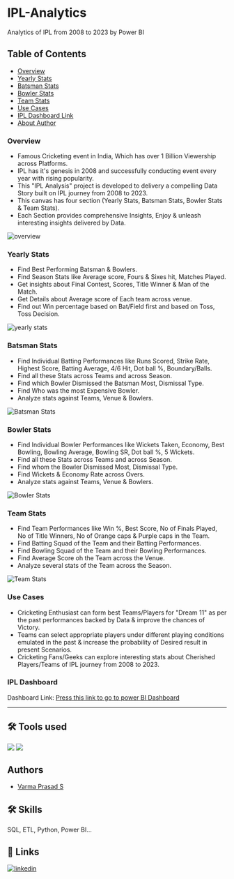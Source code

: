 # IPL-Analytics
Analytics of IPL from 2008 to 2023 by Power BI

## Table of Contents

* [Overview](#overview)
* [Yearly Stats](#yearly-stats)
* [Batsman Stats](#batsman-stats)
* [Bowler Stats](#bowler-stats)
* [Team Stats](#team-stats)
* [Use Cases](#use-cases)
* [IPL Dashboard Link](#ipl-dashboard)
* [About Author](#authors)

### Overview

* Famous Cricketing event in India, Which has over 1 Billion Viewership across Platforms.
* IPL has it's genesis in 2008 and successfully conducting event every year with rising popularity.
* This "IPL Analysis" project is developed to delivery a compelling Data Story built on IPL journey from 2008 to 2023.
* This canvas has four section (Yearly Stats, Batsman Stats, Bowler Stats & Team Stats).
* Each Section provides comprehensive Insights, Enjoy & unleash interesting insights delivered by Data.

![overview](https://github.com/varma-prasad/IPL-Analytics/assets/108605375/5a3a2025-0dc9-4e8b-afc6-165760c5f14e)

### Yearly Stats

* Find Best Performing Batsman &  Bowlers.
* Find Season Stats like Average score, Fours & Sixes hit, Matches Played.
* Get insights about Final Contest, Scores, Title Winner & Man of the Match.
* Get Details about Average score of Each team across venue.
* Find out Win percentage based on Bat/Field first and based on Toss, Toss Decision.

![yearly stats](https://github.com/varma-prasad/IPL-Analytics/assets/108605375/2cef01c3-24ef-4136-bcf0-f872ae97bb46)

### Batsman Stats

* Find Individual Batting Performances like Runs Scored, Strike Rate, Highest Score, Batting Average, 4/6 Hit, Dot ball %, Boundary/Balls.
* Find all these Stats across Teams and across Season.
* Find which Bowler Dismissed the Batsman Most, Dismissal Type.
* Find Who was the most Expensive Bowler.
* Analyze stats against Teams, Venue & Bowlers.

![Batsman Stats](https://github.com/varma-prasad/IPL-Analytics/assets/108605375/dbb7939d-6a51-41e9-b7d2-a6a7d975186c)

### Bowler Stats

* Find Individual Bowler Performances like Wickets Taken, Economy, Best Bowling, Bowling Average, Bowling SR, Dot ball %, 5 Wickets.
* Find all these Stats across Teams and across Season.
* Find whom the Bowler Dismissed Most, Dismissal Type.
* Find Wickets & Economy Rate across Overs.
* Analyze stats against Teams, Venue & Bowlers.

![Bowler Stats](https://github.com/varma-prasad/IPL-Analytics/assets/108605375/11270c6c-4414-49d5-845f-3b188b7b5169)

### Team Stats

* Find Team Performances like Win %, Best Score, No of Finals Played, No of Title Winners, No of Orange caps & Purple caps in the Team.
* Find Batting Squad of the Team and their Batting Performances.
* Find Bowling Squad of the Team and their Bowling Performances.
* Find Average Score oh the Team across the Venue.
* Analyze several stats of the Team across the Season.

![Team Stats](https://github.com/varma-prasad/IPL-Analytics/assets/108605375/7092d7c1-a529-4675-866e-d034e121b2b3)

### Use Cases

* Cricketing Enthusiast can form best Teams/Players for "Dream 11" as per the past performances backed by Data & improve the chances of Victory.
* Teams can select appropriate players under different playing conditions emulated in the past & increase the probability of Desired result in present Scenarios.
* Cricketing Fans/Geeks can explore interesting stats about Cherished Players/Teams of IPL journey from 2008 to 2023.

### IPL Dashboard

Dashboard Link: [Press this link to go to power BI Dashboard](https://app.powerbi.com/view?r=eyJrIjoiOWEzYjk1MzgtNzZjMC00YWIyLWFiMGEtMWNiODQyZmMzOTEwIiwidCI6IjZhYjJkZTAwLTYxZjYtNDVmYS1iZmM4LTcxYTY4MDUwYjg0NyJ9)

----

## 🛠 Tools used
![](https://img.shields.io/badge/Power_BI-v2.128.952.0-blue)
![](https://img.shields.io/badge/Excel-v2023-orange)

## Authors

- [Varma Prasad S](https://github.com/varma-prasad)

## 🛠 Skills
SQL, ETL, Python, Power BI...

## 🔗 Links

[![linkedin](https://img.shields.io/badge/linkedin-0A66C2?style=for-the-badge&logo=linkedin&logoColor=white)](https://www.linkedin.com/in/varma-prasad-s/)












